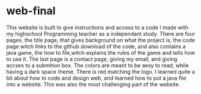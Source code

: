 # web-final

This website is built to give instructions and access to a code I made with my highschool Programming teacher as a independant study.
There are four pages, the title page, that gives background on what the project is, the code page witch links to the github download of the code, and also contains a java game, the how to file,witch explains the rules of the game and tells how to use it. The last page is a contact page, giving my email, and giving accses to a submition box. The colors are meant to be aesy to read, while having a dark space theme. There is red matching the logo. I learned quite a bit about how to code and design web, and learned how to put a java file into a website. This was also the most challenging part of the website.
